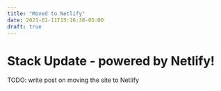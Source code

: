 ```yaml
---
title: "Moved to Netlify"
date: 2021-01-11T15:16:38-05:00
draft: true
---
```


# Stack Update - powered by Netlify!

TODO: write post on moving the site to Netlify

